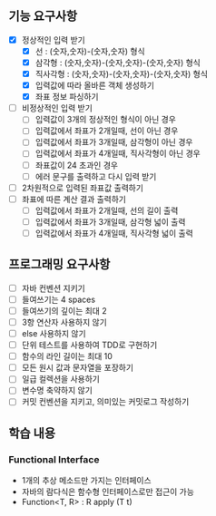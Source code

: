 ## 기능 요구사항

- [x] 정상적인 입력 받기
  - [x] 선 : (숫자,숫자)-(숫자,숫자) 형식
  - [x] 삼각형 : (숫자,숫자)-(숫자,숫자)-(숫자,숫자) 형식
  - [x] 직사각형 : (숫자,숫자)-(숫자,숫자)-(숫자,숫자) 형식
  - [x] 입력값에 따라 올바른 객체 생성하기
  - [x] 좌표 정보 파싱하기
- [ ] 비정상적인 입력 받기
  - [ ] 입력값이 3개의 정상적인 형식이 아닌 경우
  - [ ] 입력값에서 좌표가 2개일때, 선이 아닌 경우
  - [ ] 입력값에서 좌표가 3개일때, 삼각형이 아닌 경우
  - [ ] 입력값에서 좌표가 4개일때, 직사각형이 아닌 경우
  - [ ] 좌표값이 24 초과인 경우
  - [ ] 에러 문구를 출력하고 다시 입력 받기
- [ ] 2차원적으로 입력된 좌표값 출력하기
- [ ] 좌표에 따른 계산 결과 출력하기
  - [ ] 입력값에서 좌표가 2개일때, 선의 길이 출력
  - [ ] 입력값에서 좌표가 3개일때, 삼각형 넓이 출력
  - [ ] 입력값에서 좌표가 4개일때, 직사각형 넓이 출력

## 프로그래밍 요구사항

- [ ] 자바 컨벤션 지키기
- [ ] 들여쓰기는 4 spaces
- [ ] 들여쓰기의 깊이는 최대 2
- [ ] 3항 연산자 사용하지 않기
- [ ] else 사용하지 않기
- [ ] 단위 테스트를 사용하여 TDD로 구현하기
- [ ] 함수의 라인 길이는 최대 10
- [ ] 모든 원시 값과 문자열을 포장하기
- [ ] 일급 컬렉션을 사용하기
- [ ] 변수명 축약하지 않기
- [ ] 커밋 컨벤션을 지키고, 의미있는 커밋로그 작성하기

## 학습 내용

### Functional Interface

- 1개의 추상 메소드만 가지는 인터페이스
- 자바의 람다식은 함수형 인터페이스로만 접근이 가능
- Function<T, R> : R apply (T t)